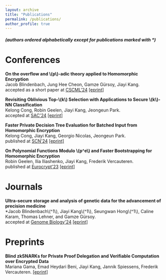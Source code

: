 ```yaml
---
layout: archive
title: "Publications"
permalink: /publications/
author_profile: true
---
```

##### (authors ordered alphabetically except for publications marked with *)

Conferences
======
**On the overflow and \\(p\\)-adic theory applied to Homomorphic Encryption**  
Jacob Blindenbach, Jung Hee Cheon, Gamze Gürsoy, Jiayi Kang.  
accepted as a short paper at [CSCML'24](https://www.cscml.org/) [[eprint]](https://eprint.iacr.org/2024/1353)

**Revisiting Oblivious Top-\\(k\\) Selection with Applications to Secure \\(k\\)-NN Classification**  
Kelong Cong, Robin Geelen, Jiayi Kang, Jeongeun Park.  
accepted at [SAC'24](https://sacworkshop.org/SAC24/) [[eprint]](https://eprint.iacr.org/2023/852)

**Faster Private Decision Tree Evaluation for Batched Input from Homomorphic Encryption**  
Kelong Cong, Jiayi Kang, Georgio Nicolas, Jeongeun Park.  
published at [SCN'24](https://scn.unisa.it/scn24/) [[eprint]](https://eprint.iacr.org/2024/662)

**On Polynomial Functions Modulo \\(p^e\\) and Faster Bootstrapping for Homomorphic Encryption**  
Robin Geelen, Ilia Iliashenko, Jiayi Kang, Frederik Vercauteren.  
published at [Eurocrypt'23](https://eurocrypt.iacr.org/2023/) [[eprint]](https://eprint.iacr.org/2022/1364)

Journals 
======
**Ultra-secure storage and analysis of genetic data for the advancement of precision medicine**  
*Jacob Blindenbach\\(^1\\), Jiayi Kang\\(^1\\), Seungwan Hong\\(^1\\), Caline Karam, Thomas Lehner, and Gamze Gürsoy.  
accepted at [Genome Biology'24](https://genomebiology.biomedcentral.com/) [[eprint]](https://www.biorxiv.org/content/10.1101/2024.04.16.589793v1)  

Preprints
======
**Blind zkSNARKs for Private Proof Delegation and Verifiable Computation over Encrypted Data**  
Mariana Gama, Emad Heydari Beni, Jiayi Kang, Jannik Spiessens, Frederik Vercauteren.
[[eprint]](https://eprint.iacr.org/2024/1684)